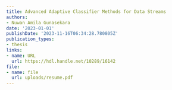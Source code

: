 ```yaml
---
title: Advanced Adaptive Classifier Methods for Data Streams
authors:
- Nuwan Amila Gunasekara
date: '2023-01-01'
publishDate: '2023-11-16T06:34:28.780805Z'
publication_types:
- thesis
links:
- name: URL
  url: https://hdl.handle.net/10289/16142
file:
- name: file
  url: uploads/resume.pdf
---
```

